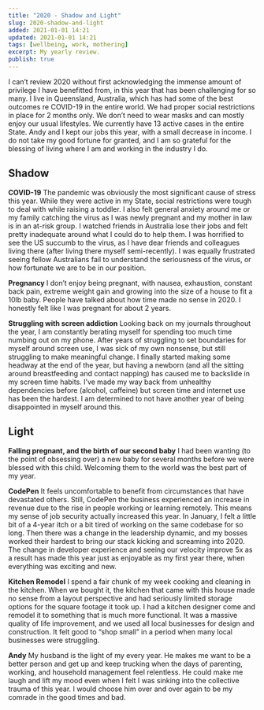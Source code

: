 ```yaml
---
title: "2020 - Shadow and Light"
slug: 2020-shadow-and-light
added: 2021-01-01 14:21
updated: 2021-01-01 14:21
tags: [wellbeing, work, mothering]
excerpt: My yearly review.
publish: true
---
```


I can’t review 2020 without first acknowledging the immense amount of privilege I have benefitted from, in this year that has been challenging for so many. I live in Queensland, Australia, which has had some of the best outcomes re COVID-19 in the entire world. We had proper social restrictions in place for 2 months only. We don’t need to wear masks and can mostly enjoy our usual lifestyles. We currently have 13 active cases in the entire State. Andy and I kept our jobs this year, with a small decrease in income. I do not take my good fortune for granted, and I am so grateful for the blessing of living where I am and working in the industry I do.

## Shadow

**COVID-19**
The pandemic was obviously the most significant cause of stress this year. While they were active in my State, social restrictions were tough to deal with while raising a toddler. I also felt general anxiety around me or my family catching the virus as I was newly pregnant and my mother in law is in an at-risk group. I watched friends in Australia lose their jobs and felt pretty inadequate around what I could do to help them. I was horrified to see the US succumb to the virus, as I have dear friends and colleagues living there (after living there myself semi-recently). I was equally frustrated seeing fellow Australians fail to understand the seriousness of the virus, or how fortunate we are to be in our position.

**Pregnancy**
I don’t enjoy being pregnant, with nausea, exhaustion, constant back pain, extreme weight gain and growing into the size of a house to fit a 10lb baby. People have talked about how time made no sense in 2020. I honestly felt like I was pregnant for about 2 years.

**Struggling with screen addiction**
Looking back on my journals throughout the year, I am constantly berating myself for spending too much time numbing out on my phone. After years of struggling to set boundaries for myself around screen use, I was sick of my own nonsense, but still struggling to make meaningful change. I finally started making some headway at the end of the year, but having a newborn (and all the sitting around breastfeeding and contact napping) has caused me to backslide in my screen time habits. I’ve made my way back from unhealthy dependencies before (alcohol, caffeine) but screen time and internet use has been the hardest. I am determined to not have another year of being disappointed in myself around this.

## Light

**Falling pregnant, and the birth of our second baby**
I had been wanting (to the point of obsessing over) a new baby for several months before we were blessed with this child. Welcoming them to the world was the best part of my year.

**CodePen**
It feels uncomfortable to benefit from circumstances that have devastated others. Still, CodePen the business experienced an increase in revenue due to the rise in people working or learning remotely. This means my sense of job security actually increased this year. In January, I felt a little bit of a 4-year itch or a bit tired of working on the same codebase for so long. Then there was a change in the leadership dynamic, and my bosses worked their hardest to bring our stack kicking and screaming into 2020. The change in developer experience and seeing our velocity improve 5x as a result has made this year just as enjoyable as my first year there, when everything was exciting and new.

**Kitchen Remodel**
I spend a fair chunk of my week cooking and cleaning in the kitchen. When we bought it, the kitchen that came with this house made no sense from a layout perspective and had seriously limited storage options for the square footage it took up. I had a kitchen designer come and remodel it to something that is much more functional. It was a massive quality of life improvement, and we used all local businesses for design and construction. It felt good to “shop small” in a period when many local businesses were struggling.

**Andy**
My husband is the light of my every year. He makes me want to be a better person and get up and keep trucking when the days of parenting, working, and household management feel relentless. He could make me laugh and lift my mood even when I felt I was sinking into the collective trauma of this year. I would choose him over and over again to be my comrade in the good times and bad.